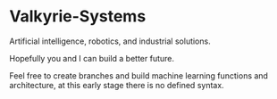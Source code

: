 # Valkyrie-Systems

Artificial intelligence, robotics, and industrial solutions.

Hopefully you and I can build a better future.

Feel free to create branches and build machine learning functions and architecture, at this early stage there is no defined syntax.
